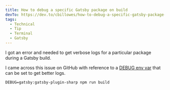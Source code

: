 ```yaml
---
title: How to debug a specific Gatsby package on build
devTo: https://dev.to/cbillowes/how-to-debug-a-specific-gatsby-package-on-build-3bid
tags:
  - Technical
  - Tip
  - Terminal
  - Gatsby
---
```


I got an error and needed to get verbose logs for a particular package during a Gatsby build.

I came across this issue on GitHub with reference to a [DEBUG env var](https://github.com/gatsbyjs/gatsby/issues/34051#issuecomment-1077425897) that can be set to get better logs.

```
DEBUG=gatsby:gatsby-plugin-sharp npm run build
```
